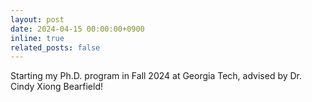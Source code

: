 ```yaml
---
layout: post
date: 2024-04-15 00:00:00+0900
inline: true
related_posts: false
---
```


Starting my Ph.D. program in Fall 2024 at Georgia Tech, advised by Dr. Cindy Xiong Bearfield!
